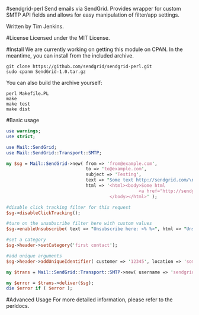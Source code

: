#sendgrid-perl
Send emails via SendGrid. Provides wrapper for custom SMTP API fields
and allows for easy manipulation of filter/app settings.

Written by Tim Jenkins.

#License
Licensed under the MIT License.

#Install
We are currently working on getting this module on CPAN. In the
meantime, you can install from the included archive.

    git clone https://github.com/sendgrid/sendgrid-perl.git
    sudo cpanm SendGrid-1.0.tar.gz

You can also build the archive yourself:
    
    perl Makefile.PL
    make
    make test
    make dist

#Basic usage
```perl
use warnings;
use strict;

use Mail::SendGrid;
use Mail::SendGrid::Transport::SMTP;

my $sg = Mail::SendGrid->new( from => 'from@example.com',
                              to => 'to@example.com',
                              subject => 'Testing',
                              text => "Some text http://sendgrid.com/\n",
                              html => '<html><body>Some html
                                                  <a href="http://sendgrid.com">SG</a>
                                       </body></html>' );

#disable click tracking filter for this request
$sg->disableClickTracking();

#turn on the unsubscribe filter here with custom values
$sg->enableUnsubscribe( text => "Unsubscribe here: <% %>", html => "Unsubscribe <% here %>" );

#set a category
$sg->header->setCategory('first contact');

#add unique arguments
$sg->header->addUniqueIdentifier( customer => '12345', location => 'somewhere' );

my $trans = Mail::SendGrid::Transport::SMTP->new( username => 'sendgrid_username', password => 'sendgrid_password' );

my $error = $trans->deliver($sg);
die $error if ( $error );
```

#Advanced Usage
For more detailed information, please refer to the perldocs.
